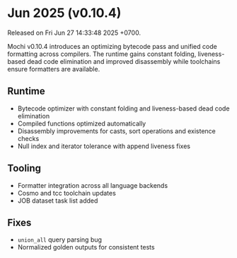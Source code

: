# Jun 2025 (v0.10.4)

Released on Fri Jun 27 14:33:48 2025 +0700.

Mochi v0.10.4 introduces an optimizing bytecode pass and unified code formatting across compilers. The runtime gains constant folding, liveness-based dead code elimination and improved disassembly while toolchains ensure formatters are available.

## Runtime

- Bytecode optimizer with constant folding and liveness-based dead code elimination
- Compiled functions optimized automatically
- Disassembly improvements for casts, sort operations and existence checks
- Null index and iterator tolerance with append liveness fixes

## Tooling

- Formatter integration across all language backends
- Cosmo and tcc toolchain updates
- JOB dataset task list added

## Fixes

- `union_all` query parsing bug
- Normalized golden outputs for consistent tests
